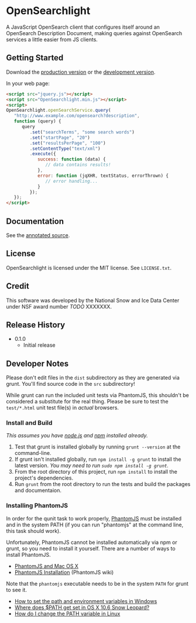 # OpenSearchlight

A JavaScript OpenSearch client that configures itself around an OpenSearch
Description Document, making queries against OpenSearch services a little
easier from JS clients.

## Getting Started
Download the [production version][min] or the [development version][max].

[min]: https://raw.github.com/truslove/OpenSearchlight/master/dist/OpenSearchlight.min.js
[max]: https://raw.github.com/truslove/OpenSearchlight/master/dist/OpenSearchlight.js

In your web page:

```html
<script src="jquery.js"></script>
<script src="OpenSearchlight.min.js"></script>
<script>
OpenSearchlight.openSearchService.query(
   "http://www.example.com/opensearch?description",
   function (query) {
      query
         .set("searchTerms", "some search words")
         .set("startPage", "20")
         .set("resultsPerPage", "100")
         .setContentType("text/xml")
         .execute({
            success: function (data) {
               // data contains results!
            },
            error: function (jqXHR, textStatus, errorThrown) {
               // error handling...
            }
         });
   });
</script>
```

## Documentation
See the [annotated source](http://github.com/nsidc/OpenSearchlight/docs/OpenSearchlight-0.1.0.html).

## License
OpenSearchlight is licensed under the MIT license.  See `LICENSE.txt`.

## Credit

This software was developed by the National Snow and Ice Data Center under NSF
award number *TODO* XXXXXXX.

## Release History

* 0.1.0
  * Initial release

## Developer Notes

Please don't edit files in the `dist` subdirectory as they are generated via
grunt. You'll find source code in the `src` subdirectory!

While grunt can run the included unit tests via PhantomJS, this shouldn't be
considered a substitute for the real thing. Please be sure to test the
`test/*.html` unit test file(s) in _actual_ browsers.

### Install and Build

_This assumes you have [node.js](http://nodejs.org/) and [npm](http://npmjs.org/) installed already._

1. Test that grunt is installed globally by running `grunt --version` at the command-line.
2. If grunt isn't installed globally, run `npm install -g grunt` to install the latest version. _You may need to run `sudo npm install -g grunt`._
3. From the root directory of this project, run `npm install` to install the project's dependencies.
4. Run `grunt` from the root directory to run the tests and build the packages and documentaion.

### Installing PhantomJS

In order for the qunit task to work properly,
[PhantomJS](http://www.phantomjs.org/) must be installed and in the system PATH
(if you can run "phantomjs" at the command line, this task should work).

Unfortunately, PhantomJS cannot be installed automatically via npm or grunt, so
you need to install it yourself. There are a number of ways to install
PhantomJS.

* [PhantomJS and Mac OS X](http://ariya.ofilabs.com/2012/02/phantomjs-and-mac-os-x.html)
* [PhantomJS Installation](http://code.google.com/p/phantomjs/wiki/Installation) (PhantomJS wiki)

Note that the `phantomjs` executable needs to be in the system `PATH` for grunt to see it.

* [How to set the path and environment variables in Windows](http://www.computerhope.com/issues/ch000549.htm)
* [Where does $PATH get set in OS X 10.6 Snow Leopard?](http://superuser.com/questions/69130/where-does-path-get-set-in-os-x-10-6-snow-leopard)
* [How do I change the PATH variable in Linux](https://www.google.com/search?q=How+do+I+change+the+PATH+variable+in+Linux)
